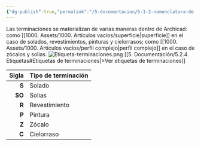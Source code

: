 ```yaml
---
{"dg-publish":true,"permalink":"/5-documentacion/5-1-2-nomenclatura-de-terminaciones/","created":"2024-12-27T13:53:39.254-03:00","updated":"2025-01-28T19:21:35.195-03:00"}
---
```


Las terminaciones se materializan de varias maneras dentro de Archicad: como [[1000. Assets/1000. Artículos vacíos/superficie\|superficie]] en el caso de solados, revestimientos, pinturas y cielorrasos; como [[1000. Assets/1000. Artículos vacíos/perfil complejo\|perfil complejo]] en el caso de zócalos y solias.
![Etiqueta-terminaciones.png](/img/user/1000.%20Assets/1000.%20Im%C3%A1genes/Etiqueta-terminaciones.png)
[[5. Documentación/5.2.4. Etiquetas#Etiquetas de terminaciones\|>Ver etiquetas de terminaciones]]

|  Sigla | Tipo de terminación |
| -----: | ------------------- |
|  **S** | Solado              |
| **SO** | Solias              |
|  **R** | Revestimiento       |
|  **P** | Pintura             |
|  **Z** | Zócalo              |
|  **C** | Cielorraso          |
